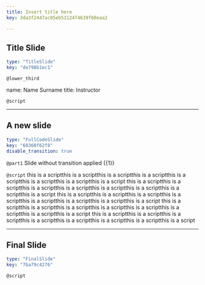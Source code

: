 ```yaml
---
title: Insert title here
key: 3da3f2447ac05eb53124f4639f60eaa2

---
```

## Title Slide
  
```yaml
type: "TitleSlide"
key: "de798b1ec1"
```


`@lower_third`

name: Name Surname
title: Instructor


`@script`



---
## A new slide
  
```yaml
type: "FullCodeSlide"
key: "60360f62f8"
disable_transition: true
```


`@part1`
Slide without transition applied {{1}}


`@script`
this is a scriptthis is a scriptthis is a scriptthis is a scriptthis is a scriptthis is a scriptthis is a scriptthis is a script
this is a scriptthis is a scriptthis is a scriptthis is a scriptthis is a scriptthis is a scriptthis is a scriptthis is a script
this is a scriptthis is a scriptthis is a scriptthis is a scriptthis is a scriptthis is a scriptthis is a scriptthis is a script
this is a scriptthis is a scriptthis is a scriptthis is a scriptthis is a scriptthis is a scriptthis is a scriptthis is a script
this is a scriptthis is a scriptthis is a scriptthis is a scriptthis is a scriptthis is a scriptthis is a scriptthis is a script


---
## Final Slide
  
```yaml
type: "FinalSlide"
key: "7ba79c4276"
```


`@script`


